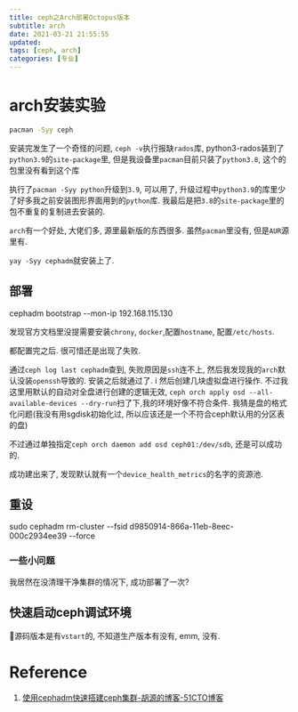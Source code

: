 ```yaml
---
title: ceph之Arch部署Octopus版本
subtitle: arch
date: 2021-03-21 21:55:55
updated:
tags: [ceph, arch]
categories: [专业]
---
```


# arch安装实验

``` bash
pacman -Syy ceph
```


安装完发生了一个奇怪的问题, `ceph -v`执行报缺`rados`库, python3-rados装到了`python3.9`的`site-package`里, 但是我设备里`pacman`目前只装了`python3.8`, 这个的包里没有看到这个库

执行了`pacman -Syy python`升级到`3.9`, 可以用了, 升级过程中`python3.9`的库里少了好多我之前安装图形界面用到的`python`库.  我最后是把`3.8`的`site-package`里的包不重复的复制进去安装的.

`arch`有一个好处, 大佬们多, 源里最新版的东西很多. 虽然`pacman`里没有, 但是`AUR`源里有.

`yay -Syy cephadm`就安装上了.


## 部署
cephadm bootstrap --mon-ip 192.168.115.130

发现官方文档里没提需要安装`chrony`, `docker`,配置`hostname`, 配置`/etc/hosts`.

都配置完之后. 很可惜还是出现了失败.

通过`ceph log last cephadm`查到, 失败原因是`ssh`连不上, 然后我发现我的`arch`默认没装`openssh`导致的. 安装之后就通过了.
i
然后创建几块虚拟盘进行操作. 不过我这里用默认的自动对全盘进行创建的逻辑无效, `ceph orch apply osd --all-available-devices --dry-run`扫了下,我的环境好像不符合条件. 我猜是盘的格式化问题(我没有用sgdisk初始化过, 所以应该还是一个不符合ceph默认用的分区表的盘)

不过通过单独指定`ceph orch daemon add osd ceph01:/dev/sdb`, 还是可以成功的.

成功建出来了, 发现默认就有一个`device_health_metrics`的名字的资源池.

## 重设

sudo cephadm rm-cluster --fsid   d9850914-866a-11eb-8eec-000c2934ee39 --force

### 一些小问题
我居然在没清理干净集群的情况下, 成功部署了一次?


## 快速启动ceph调试环境

源码版本是有`vstart`的, 不知道生产版本有没有, emm, 没有.


# Reference
1. [使用cephadm快速搭建ceph集群\-胡源的博客\-51CTO博客](https://blog.51cto.com/hongchen99/2507660)